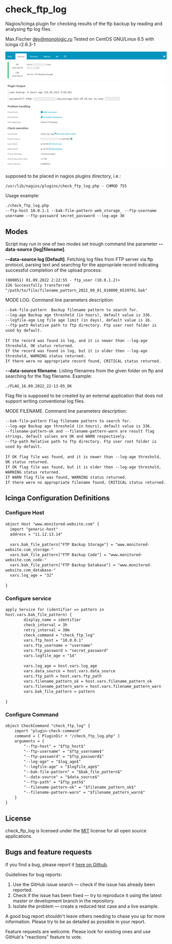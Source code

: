 # check_ftp_log
Nagios/Icinga plugin for checking results of the ftp backup by reading and analysing ftp log files.

Max.Fischer <dev@monologic.ru>
Tested on CentOS GNU/Linux 6.5 with Icinga r2.6.3-1

![Icinga Plugin - FTP log checks](/icinga-example.png?raw=true "Icinga Plugin - FTP log checks")

supposed to be placed in nagios plugins directory, i.e.:
```
/usr/lib/nagios/plugins/check_ftp_log.php - CHMOD 755
```

Usage example:
```
./check_ftp_log.php 
--ftp-host 10.0.1.1 --bak-file-pattern web_storage_ --ftp-username username --ftp-password secret_password --log-age 36
```

## Modes
Script may run in one of two modes set trough command line parameter **--data-source [log|filename]**.

**--data-source log [Default]**. Fetching log files from FTP server via ftp protocol, parsing text and searchng for the appropriate 
record indicating successful completion of the upload process:

```
(000051) 01.09.2022 2:22:55 - ftp_user (10.0.1.2)> 
226 Successfully transferred "/path/to/file/filename_pattern_2022_09_01_010000_6539791.bak"
```

MODE LOG. Command line parameters description:
```
--bak-file-pattern  Backup filename pattern to search for. 
--log-age Backup age threshold (in hours), default value is 336. 
--logfile-age Log file age limit (in days), default value is 16. 
--ftp-path Relative path to ftp directory. Ftp user root folder is used by default.

If the record was found in log, and it is newer than --log-age threshold, OK status returned.
If the record was found in log, but it is older then --log-age threshold, WARNING status returned.
If there were no appropriate record found, CRITICAL status returned.
```

**--data-source filename**. Listing filenames from the given folder on ftp and searching for the flag filename. Example:
```
./FLAG_16.09.2022_22-13-05_OK
```
Flag file is supposed to be created by an external application that does not support writing conventional log files.

MODE FILENAME. Command line parameters description:
```
--bak-file-pattern Flag filename pattern to search for. 
--log-age Backup age threshold (in hours), default value is 336. 
--filename-pattern-ok and --filename-pattern-warn are result flag strings, default values are OK and WARN respectively.
--ftp-path Relative path to ftp directory. Ftp user root folder is used by default.
 
If OK flag file was found, and it is newer than --log-age threshold, OK status returned.
If OK flag file was found, but it is older then --log-age threshold, WARNING status returned.
If WARN flag file was found, WARNING status returned.
If there were no appropriate filename found, CRITICAL status returned.
```

## Icinga Configuration Definitions

### Configure Host
```
object Host "www.monitored-website.com" {
  import "generic-host"
  address = "11.12.13.14"

  vars.bak_file_pattern["FTP Backup Storage"] = "www.monitored-website.com_storage-"
  vars.bak_file_pattern["FTP Backup Code"] = "www.monitored-website.com_code-"
  vars.bak_file_pattern["FTP Backup Database"] = "www.monitored-website.com_database-"
  vars.log_age = "32"

}
```

### Configure service
```
apply Service for (identifier => pattern in host.vars.bak_file_pattern) {
		display_name = identifier
		check_interval = 3h
		retry_interval = 30m
		check_command = "check_ftp_log"
		vars.ftp_host = "10.0.0.1"
		vars.ftp_username = "username"
		vars.ftp_password = "secret_password"
		vars.logfile_age = "14"
  
		vars.log_age = host.vars.log_age
		vars.data_source = host.vars.data_source
		vars.ftp_path = host.vars.ftp_path
		vars.filename_pattern_ok = host.vars.filename_pattern_ok
		vars.filename_pattern_warn = host.vars.filename_pattern_warn
		vars.bak_file_pattern = pattern

}
```

### Configure Command
```
object CheckCommand "check_ftp_log" {
	import "plugin-check-command"
	command = [ PluginDir + "/check_ftp_log.php" ]
	arguments = {
		"--ftp-host" = "$ftp_host$"
		"--ftp-username" = "$ftp_username$"
		"--ftp-password" = "$ftp_password$"
		"--log-age" = "$log_age$"
		"--logfile-age" = "$logfile_age$"
		"--bak-file-pattern" = "$bak_file_pattern$"
		"--data-source" = "$data_source$"
		"--ftp-path" = "$ftp_path$"
		"--filename-pattern-ok" = "$filename_pattern_ok$"
		"--filename-pattern-warn" = "$filename_pattern_warn$"
	}
}
```


## License

check_ftp_log is licensed under the [MIT](https://www.mit-license.org/) license for all open source applications.

## Bugs and feature requests

If you find a bug, please report it [here on Github](https://github.com/xyhtac/check_ftp_log/issues).

Guidelines for bug reports:

1. Use the GitHub issue search — check if the issue has already been reported.
2. Check if the issue has been fixed — try to reproduce it using the latest master or development branch in the repository.
3. Isolate the problem — create a reduced test case and a live example. 

A good bug report shouldn't leave others needing to chase you up for more information.
Please try to be as detailed as possible in your report.

Feature requests are welcome. Please look for existing ones and use GitHub's "reactions" feature to vote.
